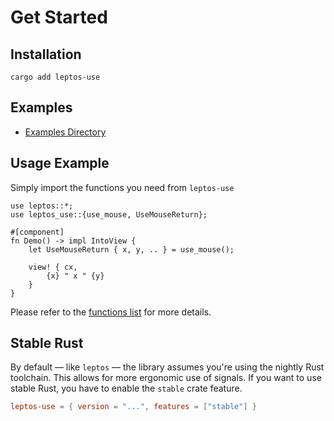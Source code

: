 # Get Started

## Installation

```shell
cargo add leptos-use
```

## Examples

- [Examples Directory](https://github.com/Synphonyte/leptos-use/tree/main/examples)

## Usage Example

Simply import the functions you need from `leptos-use`

```rust,noplayground
use leptos::*;
use leptos_use::{use_mouse, UseMouseReturn};

#[component]
fn Demo() -> impl IntoView {
    let UseMouseReturn { x, y, .. } = use_mouse();
    
    view! { cx,
        {x} " x " {y}
    }
}
```

Please refer to the [functions list](functions.md) for more details.

## Stable Rust

By default — like `leptos` — the library assumes you're using the
nightly Rust toolchain. This allows for more ergonomic use of signals.
If you want to use stable Rust, you have to enable the `stable` crate feature.

```toml
leptos-use = { version = "...", features = ["stable"] }
```
